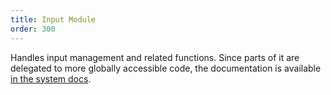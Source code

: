 ```yaml
---
title: Input Module
order: 300
---
```


Handles input management and related functions. Since parts of it are delegated to more globally accessible code, the documentation is available [in the system docs](/systems/input).
